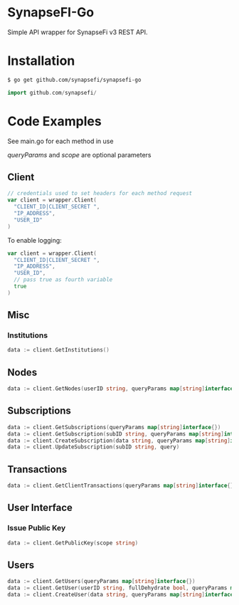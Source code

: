 # SynapseFI-Go
Simple API wrapper for SynapseFi v3 REST API.

# Installation
```bash
$ go get github.com/synapsefi/synapsefi-go
```

```go
import github.com/synapsefi/
```

# Code Examples

See main.go for each method in use

*queryParams* and *scope* are optional parameters

## Client

```go
// credentials used to set headers for each method request
var client = wrapper.Client(
  "CLIENT_ID|CLIENT_SECRET ",
  "IP_ADDRESS",
  "USER_ID"
)
```

To enable logging:

```go
var client = wrapper.Client(
  "CLIENT_ID|CLIENT_SECRET ",
  "IP_ADDRESS",
  "USER_ID",
  // pass true as fourth variable
  true
)
```

## Misc

### Institutions

```go
data := client.GetInstitutions()
```

## Nodes

```go
data := client.GetNodes(userID string, queryParams map[string]interface{})
```

## Subscriptions

```go
data := client.GetSubscriptions(queryParams map[string]interface{})
data := client.GetSubscription(subID string, queryParams map[string]interface{})
data := client.CreateSubscription(data string, queryParams map[string]interface{})
data := client.UpdateSubscription(subID string, query)
```

## Transactions

```go
data := client.GetClientTransactions(queryParams map[string]interface{})
```

## User Interface

### Issue Public Key

```go
data := client.GetPublicKey(scope string)
```

## Users

```go
data := client.GetUsers(queryParams map[string]interface{})
data := client.GetUser(userID string, fullDehydrate bool, queryParams map[string]interface{})
data := client.CreateUser(data string, queryParams map[string]interface{})
```

